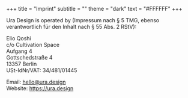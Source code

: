 +++
title = "Imprint"
subtitle = ""
theme = "dark"
text = "#FFFFFF"
+++

Ura Design is operated by (Impressum nach § 5 TMG, ebenso verantwortlich für den Inhalt nach § 55 Abs. 2 RStV):

Elio Qoshi  
c/o Cultivation Space\
Aufgang 4\
Gottschedstraße 4\
13357 Berlin\
USt-IdNr/VAT: 34/481/01445

Email: hello@ura.design\
Website: https://ura.design